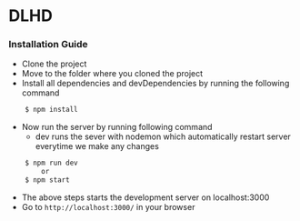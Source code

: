 # DLHD

### Installation Guide

- Clone the project 
- Move to the folder where you cloned the project 
- Install all dependencies and devDependencies by running the following command

```js
    $ npm install
```

- Now run the server by running following command
  - dev runs the sever with nodemon which automatically restart server everytime we make any changes  

```js
    $ npm run dev
        or 
    $ npm start
```

- The above steps starts the development server on localhost:3000 
- Go to `http://localhost:3000/` in your browser 